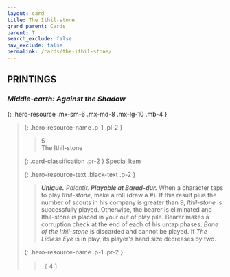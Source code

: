 ```yaml
---
layout: card
title: The Ithil-stone
grand_parent: Cards
parent: T
search_exclude: false
nav_exclude: false
permalink: /cards/the-ithil-stone/
---
```


## PRINTINGS


### _Middle-earth: Against the Shadow_

{: .hero-resource .mx-sm-6 .mx-md-8 .mx-lg-10 .mb-4 }
> {: .hero-resource-name .p-1 .pl-2 }
> > <div class="card-mp">5</div>
> > <div class="card-name">The Ithil-stone</div>
>
> {: .card-classification .pr-2 }
> Special Item
>
> {: .hero-resource-text .black-text .p-2 }
> > _**Unique.**_ _Palantir._ ***Playable at Barad-dur.*** When a character taps to play _Ithil-stone_, make a roll (draw a #). If this result plus the number of scouts in his company is greater than 9, _Ithil-stone_ is successfully played. Otherwise, the bearer is eliminated and Ithil-stone is placed in your out of play pile. Bearer makes a corruption check at the end of each of his untap phases. _Bane of the Ithil-stone_ is discarded and cannot be played. If _The Lidless Eye_ is in play, its player's hand size decreases by two. 
> 
> {: .hero-resource-name .p-1 .pr-2 }
> > <div class="card-shield"></div>
> > <div class="card-corruption">〔 4 〕</div>
